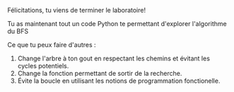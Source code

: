 Félicitations, tu viens de terminer le laboratoire!

Tu as maintenant tout un code Python te permettant d'explorer l'algorithme du BFS

Ce que tu peux faire d'autres :

1. Change l'arbre à ton gout en respectant les chemins et évitant les cycles potentiels.
2. Change la fonction permettant de sortir de la recherche.
3. Évite la boucle en utilisant les notions de programmation fonctionelle. 
